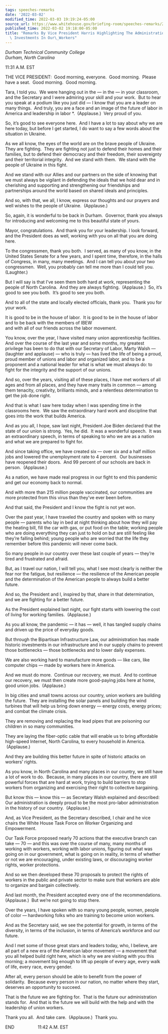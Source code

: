 ```yaml
---
tags: speeches-remarks
date: '2022-03-02'
modified_time: 2022-03-03 19:19:24-05:00
source_url: https://www.whitehouse.gov/briefing-room/speeches-remarks/2022/03/02/remarks-by-vice-president-harris-highlighting-the-administrations-historic-investments-in-our-workers/
published_time: 2022-03-02 19:18:00-05:00
title: "Remarks By Vice President Harris Highlighting The Administration\u2019s Historic\
  \ Investments In Our\_Workers"
---
```

 
*Durham Technical Community College  
Durham, North Carolina*

11:31 A.M. EST  
  
THE VICE PRESIDENT:  Good morning, everyone.  Good morning.  Please have
a seat.  Good morning.  Good morning.   
  
Tara, I told you.  We were hanging out in the — in the — in your
classroom, and the Secretary and I were admiring your skill and your
work.  But to hear you speak at a podium like you just did — I know that
you are a leader on many things.  And truly, you are a face and an image
of the future of labor in America and leadership in labor \*. 
(Applause.)  Very proud of you.  
  
So, it’s good to see everyone here.  And I have a lot to say about why
we are here today, but before I get started, I do want to say a few
words about the situation in Ukraine.   
  
As we all know, the eyes of the world are on the brave people of
Ukraine.  They are fighting.  They are fighting not just to defend their
homes and their families, but to defend their democracy and their
freedom, their sovereignty and their territorial integrity.  And we
stand with them.  We stand with the people of Ukraine in this fight.   
  
And we stand with our Allies and our partners on the side of knowing
that we must always be vigilant in defending the ideals that we hold
dear and in cherishing and supporting and strengthening our friendships
and partnerships around the world based on shared ideals and
principles.   
  
And so, with that, we all, I know, express our thoughts and our prayers
and well wishes to the people of Ukraine.  (Applause.)  
  
So, again, it is wonderful to be back in Durham.  Governor, thank you
always for introducing and welcoming me to this beautiful state of
yours.  
  
Mayor, congratulations.  And thank you for your leadership. I look
forward, and the President does as well, working with you on all that
you are doing here.   
  
To the congressmen, thank you both.  I served, as many of you know, in
the United States Senate for a few years, and I spent time, therefore,
in the halls of Congress, in many, many meetings.  And I can tell you
about your two congressmen.  Well, you probably can tell me more than I
could tell you.  (Laughter.)  
  
But I will say is that I’ve seen them both hard at work, representing
the people of North Carolina.  And they are always fighting. 
(Applause.)  So, it’s good to see you both.  It’s good to see you
both.  
  
And to all of the state and locally elected officials, thank you.  Thank
you for your work.  
  
It is good to be in the house of labor.  It is good to be in the house
of labor and to be back with the members of IBEW  
and with all of our friends across the labor movement.  
  
You know, over the year, I have visited many union apprenticeship
facilities.  And over the course of the last year and some months, my
greatest privilege has been to do that with our Secretary of Labor,
Marty Walsh — (laughter and applause) — who is truly — has lived the
life of being a proud, proud member of unions and labor and organized
labor, and to be a proponent and a national leader for what is what we
must always do: to fight for the integrity and the support of our
unions.  
  
And so, over the years, visiting all of these places, I have met workers
of all ages and from all places, and they have many traits in common —
among them tenacity, creativity, brilliants minds, and a relentless
determination to get the job done right.  
  
And that is what I saw here today when I was spending time in the
classrooms here.  We saw the extraordinary hard work and discipline that
goes into the work that builds America.   
  
And as you all, I hope, saw last night, President Joe Biden declared
that the state of our union is strong.  Yes, he did.  It was a wonderful
speech.  It was an extraordinary speech, in terms of speaking to who we
are as a nation and what we are prepared to fight for.   
  
And since taking office, we have created six — over six and a half
million jobs and lowered the unemployment rate to 4 percent.  Our
businesses have reopened their doors.  And 99 percent of our schools are
back in person.  (Applause.)  
  
As a nation, we have made real progress in our fight to end this
pandemic and get our economy back to normal.  
  
And with more than 215 million people vaccinated, our communities are
more protected from this virus than they’ve ever been before.  
  
And that said, the President and I know the fight is not yet won.  
  
Over the past year, I have traveled the country and spoken with so many
people — parents who lay in bed at night thinking about how they will
pay the heating bill, fill the car with gas, or put food on the table;
working people who are doing everything they can just to hold on but are
still feeling like they’re falling behind; young people who are worried
that the life they remember before this pandemic will never come back.  
  
So many people in our country over these last couple of years — they’re
tired and frustrated and afraid.  
  
But, as I travel our nation, I will tell you, what I see most clearly is
neither the fear nor the fatigue, but resilience — the resilience of the
American people and the determination of the American people to always
build a better future.   
  
And so, the President and I, inspired by that, share in that
determination, and we are fighting for a better future.  
  
As the President explained last night, our fight starts with lowering
the cost of living for working families.  (Applause.)  
  
As you all know, the pandemic — it has — well, it has tangled supply
chains and driven up the price of everyday goods.  
  
But through the Bipartisan Infrastructure Law, our administration has
made historic investments in our infrastructure and in our supply chains
to prevent those bottlenecks — those bottlenecks and to lower daily
expenses.  
  
We are also working hard to manufacture more goods — like cars, like
computer chips — made by workers here in America.  
  
And we must do more.  Continue our recovery, we must.  And to continue
our recovery, we must then create more good-paying jobs here at home,
good union jobs.  (Applause.)

In big cities and small towns across our country, union workers are
building the future.  They are installing the solar panels and building
the wind turbines that will help us bring down energy — energy costs,
energy prices; and combat the climate crisis.  
  
They are removing and replacing the lead pipes that are poisoning our
children in so many communities.  
  
They are laying the fiber-optic cable that will enable us to bring
affordable high-speed Internet, North Carolina, to every household in
America.  (Applause.)  
  
And they are building this better future in spite of historic attacks on
workers’ rights.  
  
As you know, in North Carolina and many places in our country, we still
have a lot of work to do.  Because, in many places in our country, there
are still powerful forces that are hard at work, trying to build
barriers to stop workers from organizing and exercising their right to
collective bargaining.  
  
But know this — know this — as Secretary Walsh explained and described:
Our administration is deeply proud to be the most pro-labor
administration in the history of our country.  (Applause.)

And, as Vice President, as the Secretary described, I chair and he vice
chairs the White House Task Force on Worker Organizing and
Empowerment.  
  
Our Task Force proposed nearly 70 actions that the executive branch can
take — 70 — and this was over the course of many, many months of working
with workers, working with labor unions, figuring out what was going on
in our government, what is going on in reality, in terms of whether or
not we are encouraging, under existing laws, or discouraging worker
rights, worker protections.

And so we then developed these 70 proposals to protect the rights of
workers in the public and private sector to make sure that workers are
able to organize and bargain collectively.  
  
And last month, the President accepted every one of the
recommendations.  (Applause.)  But we’re not going to stop there.  
  
Over the years, I have spoken with so many young people, women, people
of color — hardworking folks who are training to become union workers.  
  
And as the Secretary said, we see the potential for growth, in terms of
the diversity, in terms of the inclusion, in terms of America’s
workforce and our future. 

And I met some of those great stars and leaders today, who, I believe,
are all part of a new era of the American labor movement — a movement
that you all helped build right here, which is why we are visiting with
you this morning; a movement big enough to lift up people of every age,
every walk of life, every race, every gender.

After all, every person should be able to benefit from the power of
solidarity.  Because every person in our nation, no matter where they
start, deserves an opportunity to succeed.  
  
That is the future we are fighting for.  That is the future our
administration stands for.  And that is the future we will build with
the help and with the leadership of union workers.   
  
Thank you all.  And take care.  (Applause.)  Thank you.

END                   11:42 A.M. EST 
